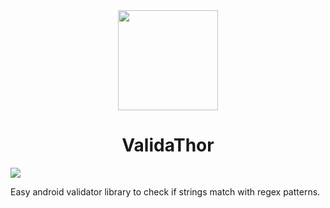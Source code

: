 <div align="center">


<img src="https://image.spreadshirtmedia.com/image-server/v1/mp/designs/1014750864,width=178,height=178,version=-1696829958/thor-icon.png" width="160"/>

# ValidaThor

</div>

[![](https://jitpack.io/v/enzoftware/validaThor.svg)](https://jitpack.io/#enzoftware/validaThor)

Easy android validator library to check if strings match with regex patterns.



